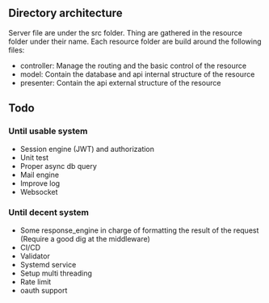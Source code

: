 
## Directory architecture

Server file are under the src folder.
Thing are gathered in the resource folder under their name.
Each resource folder are build around the following files:

- controller: Manage the routing and the basic control of the resource
- model: Contain the database and api internal structure of the resource
- presenter: Contain the api external structure of the resource

## Todo

### Until usable system

- Session engine (JWT) and authorization
- Unit test
- Proper async db query
- Mail engine
- Improve log
- Websocket

### Until decent system

- Some response_engine in charge of formatting the result of the request (Require a good dig at the middleware)
- CI/CD
- Validator
- Systemd service
- Setup multi threading
- Rate limit
- oauth support
